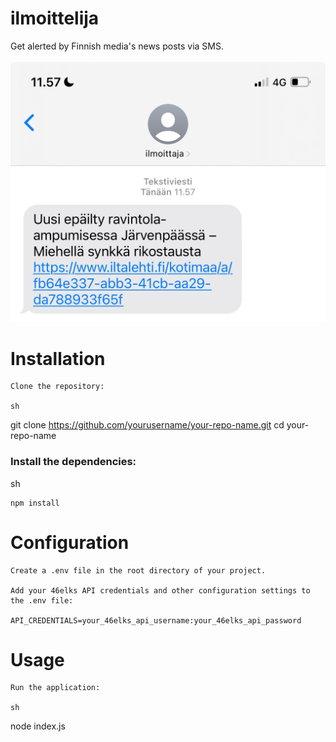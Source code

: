 # ilmoittelija
Get alerted by Finnish media's news posts via SMS.
<br><br>![Image](uutiset.png)

# Installation

    Clone the repository:

    sh

git clone https://github.com/yourusername/your-repo-name.git
cd your-repo-name

### Install the dependencies:

sh

    npm install

# Configuration

    Create a .env file in the root directory of your project.

    Add your 46elks API credentials and other configuration settings to the .env file:

    API_CREDENTIALS=your_46elks_api_username:your_46elks_api_password

# Usage

    Run the application:

    sh

node index.js
